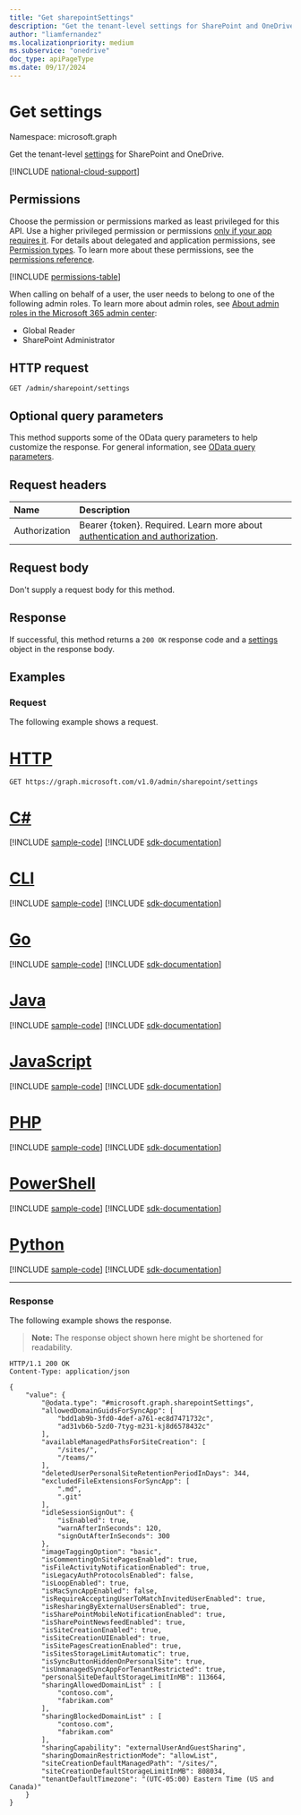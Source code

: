 ```yaml
---
title: "Get sharepointSettings"
description: "Get the tenant-level settings for SharePoint and OneDrive."
author: "liamfernandez"
ms.localizationpriority: medium
ms.subservice: "onedrive"
doc_type: apiPageType
ms.date: 09/17/2024
---
```


# Get settings
Namespace: microsoft.graph

Get the tenant-level [settings](../resources/sharepointsettings.md) for SharePoint and OneDrive.

[!INCLUDE [national-cloud-support](../../includes/global-us.md)]

## Permissions
Choose the permission or permissions marked as least privileged for this API. Use a higher privileged permission or permissions [only if your app requires it](/graph/permissions-overview#best-practices-for-using-microsoft-graph-permissions). For details about delegated and application permissions, see [Permission types](/graph/permissions-overview#permission-types). To learn more about these permissions, see the [permissions reference](/graph/permissions-reference).

<!-- { "blockType": "permissions", "name": "sharepointsettings_get" } -->
[!INCLUDE [permissions-table](../includes/permissions/sharepointsettings-get-permissions.md)]

When calling on behalf of a user, the user needs to belong to one of the following admin roles. To learn more about admin roles, see [About admin roles in the Microsoft 365 admin center](/microsoft-365/admin/add-users/about-admin-roles):
* Global Reader
* SharePoint Administrator

## HTTP request

<!-- {
  "blockType": "ignored"
}
-->
``` http
GET /admin/sharepoint/settings
```

## Optional query parameters
This method supports some of the OData query parameters to help customize the response. For general information, see [OData query parameters](/graph/query-parameters).

## Request headers
|Name|Description|
|:---|:---|
|Authorization|Bearer {token}. Required. Learn more about [authentication and authorization](/graph/auth/auth-concepts).|

## Request body
Don't supply a request body for this method.

## Response

If successful, this method returns a `200 OK` response code and a [settings](../resources/sharepointsettings.md) object in the response body.

## Examples

### Request

The following example shows a request.


# [HTTP](#tab/http)
<!-- {
  "blockType": "request",
  "name": "get_settings_at_tenant_level"
}
-->
``` http
GET https://graph.microsoft.com/v1.0/admin/sharepoint/settings
```

# [C#](#tab/csharp)
[!INCLUDE [sample-code](../includes/snippets/csharp/get-settings-at-tenant-level-csharp-snippets.md)]
[!INCLUDE [sdk-documentation](../includes/snippets/snippets-sdk-documentation-link.md)]

# [CLI](#tab/cli)
[!INCLUDE [sample-code](../includes/snippets/cli/get-settings-at-tenant-level-cli-snippets.md)]
[!INCLUDE [sdk-documentation](../includes/snippets/snippets-sdk-documentation-link.md)]

# [Go](#tab/go)
[!INCLUDE [sample-code](../includes/snippets/go/get-settings-at-tenant-level-go-snippets.md)]
[!INCLUDE [sdk-documentation](../includes/snippets/snippets-sdk-documentation-link.md)]

# [Java](#tab/java)
[!INCLUDE [sample-code](../includes/snippets/java/get-settings-at-tenant-level-java-snippets.md)]
[!INCLUDE [sdk-documentation](../includes/snippets/snippets-sdk-documentation-link.md)]

# [JavaScript](#tab/javascript)
[!INCLUDE [sample-code](../includes/snippets/javascript/get-settings-at-tenant-level-javascript-snippets.md)]
[!INCLUDE [sdk-documentation](../includes/snippets/snippets-sdk-documentation-link.md)]

# [PHP](#tab/php)
[!INCLUDE [sample-code](../includes/snippets/php/get-settings-at-tenant-level-php-snippets.md)]
[!INCLUDE [sdk-documentation](../includes/snippets/snippets-sdk-documentation-link.md)]

# [PowerShell](#tab/powershell)
[!INCLUDE [sample-code](../includes/snippets/powershell/get-settings-at-tenant-level-powershell-snippets.md)]
[!INCLUDE [sdk-documentation](../includes/snippets/snippets-sdk-documentation-link.md)]

# [Python](#tab/python)
[!INCLUDE [sample-code](../includes/snippets/python/get-settings-at-tenant-level-python-snippets.md)]
[!INCLUDE [sdk-documentation](../includes/snippets/snippets-sdk-documentation-link.md)]

---

### Response

The following example shows the response.

>**Note:** The response object shown here might be shortened for readability.
<!-- {
  "blockType": "response",
  "truncated": true,
  "@odata.type": "microsoft.graph.sharepointSettings"
}
-->
``` http
HTTP/1.1 200 OK
Content-Type: application/json

{
    "value": {
        "@odata.type": "#microsoft.graph.sharepointSettings",
        "allowedDomainGuidsForSyncApp": [
            "bdd1ab9b-3fd0-4def-a761-ec8d7471732c", 
            "ad31vb6b-5zd0-7tyg-m231-kj8d6578432c"
        ],
        "availableManagedPathsForSiteCreation": [
            "/sites/",
            "/teams/"
        ],
        "deletedUserPersonalSiteRetentionPeriodInDays": 344,
        "excludedFileExtensionsForSyncApp": [
            ".md", 
            ".git"
        ],
        "idleSessionSignOut": {
            "isEnabled": true,
            "warnAfterInSeconds": 120,
            "signOutAfterInSeconds": 300
        },
        "imageTaggingOption": "basic",
        "isCommentingOnSitePagesEnabled": true,
        "isFileActivityNotificationEnabled": true,
        "isLegacyAuthProtocolsEnabled": false,
        "isLoopEnabled": true,
        "isMacSyncAppEnabled": false,
        "isRequireAcceptingUserToMatchInvitedUserEnabled": true,
        "isResharingByExternalUsersEnabled": true,
        "isSharePointMobileNotificationEnabled": true,
        "isSharePointNewsfeedEnabled": true,
        "isSiteCreationEnabled": true,
        "isSiteCreationUIEnabled": true,
        "isSitePagesCreationEnabled": true,
        "isSitesStorageLimitAutomatic": true,
        "isSyncButtonHiddenOnPersonalSite": true,
        "isUnmanagedSyncAppForTenantRestricted": true,
        "personalSiteDefaultStorageLimitInMB": 113664,
        "sharingAllowedDomainList" : [
            "contoso.com",
            "fabrikam.com"
        ],
        "sharingBlockedDomainList" : [
            "contoso.com",
            "fabrikam.com"
        ],
        "sharingCapability": "externalUserAndGuestSharing",
        "sharingDomainRestrictionMode": "allowList",
        "siteCreationDefaultManagedPath": "/sites/",
        "siteCreationDefaultStorageLimitInMB": 808034,
        "tenantDefaultTimezone": "(UTC-05:00) Eastern Time (US and Canada)"
    }
}
```
